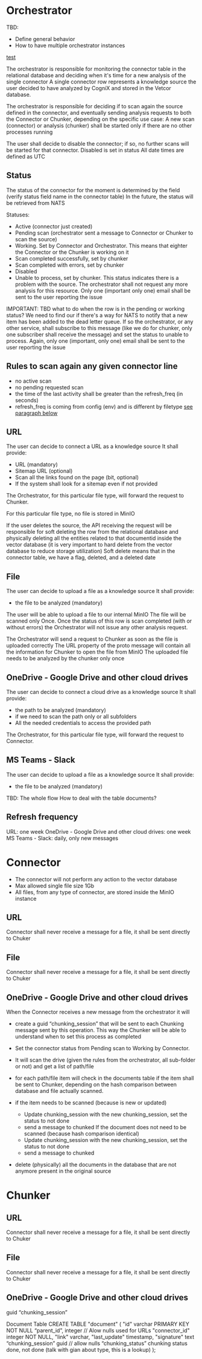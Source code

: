 

# Orchestrator
TBD: 
 - Define general behavior 
 - How to have multiple orchestrator instances 

[test](https://www.pp.ch)

The orchestrator is responsible for monitoring the connector table in the relational database and deciding when it's time for a new analysis of the single connector
A single connector row represents a knowledge source the user decided to have analyzed by CogniX and stored in the Vetcor database.

The orchestrator is responsible for deciding if to scan again the source defined in the connector, and eventually sending analysis requests to both the Connector or Chunker, depending on the specific use case:
A new scan (connector) or analysis (chunker) shall be started only if there are no other processes running


The user shall decide to disable the connector; if so, no further scans will be started for that connector. 
Disabled is set in status
All date times are defined as UTC

## Status
The status of the connector for the moment is determined by the field (verify status field name in the connector table)
In the future, the status will be retrieved from NATS

Statuses:
- Active (connector just created)
- Pending scan (orchestrator sent a message to Connector or Chunker to scan the source)
- Working. Set by Connector and Orchestrator. This means that eighter the Connector or the Chunker is working on it
- Scan completed successfully, set by chunker
- Scan completed with errors, set by chunker
- Disabled  
- Unable to process, set by chunker. This status indicates there is a problem with the source. The orchestrator shall not request any more analysis for this resource. Only one (important only one) email shall be sent to the user reporting the issue

IMPORTANT:
TBD what to do when the row is in the pending or working status? 
We need to find our if there's a way for NATS to notify that a new item has been added to the dead letter queue. 
If so the orchestrator, or any other service, shall subscribe to this message (like we do for chunker, only one subscriber shall receive the message) and set the status to unable to process.
Again, only one (important, only one) email shall be sent to the user reporting the issue

## Rules to scan again any given connector line
- no active scan 
- no pending requested scan
- the time of the last activity shall be greater than the refresh_freq (in seconds) 
- refresh_freq is coming from config (env) and is different by filetype [see paragraph below]()

## URL 
The user can decide to connect a URL as a knowledge source
It shall provide:
- URL (mandatory)
- Sitemap URL (optional)
- Scan all the links found on the page (bit, optional)
- If the system shall look for a sitemap even if not provided

The Orchestrator, for this particular file type, will forward the request to Chunker.

For this particular file type, no file is stored in MinIO

If the user deletes the source, the API receiving the request will be responsible for soft deleting the row from the relational database and physically deleting all the entities related to that documentid inside the vector database (it is very important to hard delete from the vector database to reduce storage utilization) 
Soft delete means that in the connector table, we have a flag, deleted, and a deleted date


## File 
The user can decide to upload a file as a knowledge source
It shall provide:
- the file to be analyzed (mandatory)

The user will be able to upload a file to our internal MinIO
The file will be scanned only Once. Once the status of this row is scan completed (with or without errors) the Orchestrator will not issue any other analysis request. 

The Orchestrator will send a request to Chunker as soon as the file is uploaded correctly
The URL property of the proto message will contain all the information for Chunker to open the file from MinIO
The uploaded file needs to be analyzed by the chunker only once


## OneDrive - Google Drive and other cloud drives
The user can decide to connect a cloud drive as a knowledge source
It shall provide:
- the path to be analyzed (mandatory)
- if we need to scan the path only or all subfolders
- All the needed credentials to access the provided path

The Orchestrator, for this particular file type, will forward the request to Connector.

## MS Teams - Slack
The user can decide to upload a file as a knowledge source
It shall provide:
- the file to be analyzed (mandatory)

TBD:
The whole flow
How to deal with the table documents? 

## Refresh frequency
URL: one week
OneDrive - Google Drive and other cloud drives: one week
MS Teams - Slack: daily, only new messages

# Connector
- The connector will not perform any action to the vector database
- Max allowed single file size 1Gb
- All files, from any type of connector, are stored inside the MinIO instance

## URL
Connector shall never receive a message for a file, it shall be sent directly to Chuker

## File
Connector shall never receive a message for a file, it shall be sent directly to Chuker

## OneDrive - Google Drive and other cloud drives
When the Connector receives a new message from the orchestrator it will
- create a guid “chunking_session” that will be sent to each Chunking message sent by this operation. This way the Chunker will be able to understand when to set this process as completed
- Set the connector status from Pending scan to  Working by Connector. 
- It will scan the drive (given the rules from the orchestrator, all sub-folder or not) and get a list of path/file
- for each path/file item will check in the documents table if the item shall be sent to Chunker, depending on the hash comparison between database and file actually scanned.
- if the item needs to be scanned (because is new or updated) 
  - Update chunking_session with the new chunking_session, set the status to not done
  - send a message to chunked
If the document does not need to be scanned (because hash comparison identical) 
  - Update chunking_session with the new chunking_session, set the status to not done
  - send a message to chunked

- delete (physically) all the documents in the database that are not anymore present in the original source  

# Chunker
## URL
Connector shall never receive a message for a file, it shall be sent directly to Chuker

## File
Connector shall never receive a message for a file, it shall be sent directly to Chuker

## OneDrive - Google Drive and other cloud drives
guid “chunking_session”

Document Table
CREATE TABLE "document" (
  "id" varchar PRIMARY KEY NOT NULL
  “parent_id”, integer // Alow nulls used for URLs
  "connector_id" integer NOT NULL,
  "link" varchar,
  "last_update" timestamp,
  "signature" text
  “chunking_session” guid // allow nulls
  “chunking_status” chunking status done, not done (talk with gian about type, this is a lookup) 
);




